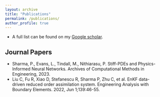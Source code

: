 ```yaml
---
layout: archive
title: "Publications"
permalink: /publications/
author_profile: true
---
```


* A full list can be found on my [Google scholar](https://scholar.google.com/citations?user=WYPgd2cAAAAJ&hl=en).

## Journal Papers

* Sharma, P., Evans, L., Tindall, M., Nithiarasu, P. Stiff-PDEs and Physics-Informed Neural Networks. Archives of Computational Methods in Engineering, 2023.
* Liu C, Fu R, Xiao D, Stefanescu R, Sharma P, Zhu C, et al. EnKF data-driven reduced order assimilation system. Engineering Analysis with Boundary Elements. 2022, Jun 1;139:46-55.